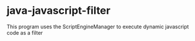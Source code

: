 # java-javascript-filter
This program uses the ScriptEngineManager to execute dynamic javascript code as a filter
